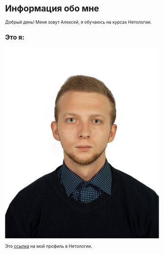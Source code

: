 # Информация обо мне

Добрый день! Меня зовут Алексей, я обучаюсь на курсах Нетологии.

## Это я:

![Это моё фото](avatar.jpg)

Это [ссылка](https://netology.ru/profile/8033487) на мой профиль в Нетологии. 
